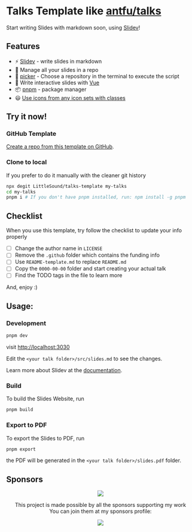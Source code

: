 # Talks Template like [antfu/talks](https://github.com/antfu/talks)

Start writing Slides with markdown soon, using [Slidev](https://github.com/slidevjs/slidev)!

## Features

- ⚡️ [Slidev](https://github.com/slidevjs/slidev) - write slides in markdown
- 🍱 Manage all your slides in a repo
- 🎯 [picker](https://github.com/littlesound/picker) - Choose a repository in the terminal to execute the script
- 📱 Write interactive slides with [Vue](https://vuejs.org/)
- 📦 [pnpm](https://pnpm.io/) - package manager
- 😃 [Use icons from any icon sets with classes](https://github.com/antfu/iconify-json)

## Try it now!

### GitHub Template

[Create a repo from this template on GitHub](https://github.com/LittleSound/talks-template/generate).

### Clone to local

If you prefer to do it manually with the cleaner git history

```bash
npx degit LittleSound/talks-template my-talks
cd my-talks
pnpm i # If you don't have pnpm installed, run: npm install -g pnpm
```

## Checklist

When you use this template, try follow the checklist to update your info properly

- [ ] Change the author name in `LICENSE`
- [ ] Remove the `.github` folder which contains the funding info
- [ ] Use `README-template.md` to replace `README.md`
- [ ] Copy the `0000-00-00` folder and start creating your actual talk
- [ ] Find the TODO tags in the file to learn more

And, enjoy :)

## Usage:

### Development

```bash
pnpm dev
```

visit <http://localhost:3030>

Edit the `<your talk folder>/src/slides.md` to see the changes.

Learn more about Slidev at the [documentation](https://sli.dev/).

### Build

To build the Slides Website, run

```bash
pnpm build
```

### Export to PDF

To export the Slides to PDF, run

```bash
pnpm export
```

the PDF will be generated in the `<your talk folder>/slides.pdf` folder.

## Sponsors

<p align="center">
  <a href="https://github.com/sponsors/LittleSound">
    <img src="https://cdn.jsdelivr.net/gh/littlesound/sponsors/sponsors.svg"/>
  </a>
</p>

<p align="center">
  This project is made possible by all the sponsors supporting my work <br>
  You can join them at my sponsors profile:
</p>
<p align="center"><a href="https://github.com/sponsors/LittleSound"><img src="https://img.shields.io/static/v1?label=Sponsor&message=%E2%9D%A4&logo=GitHub&color=%23fe8e86&style=for-the-badge" /></a></p>
